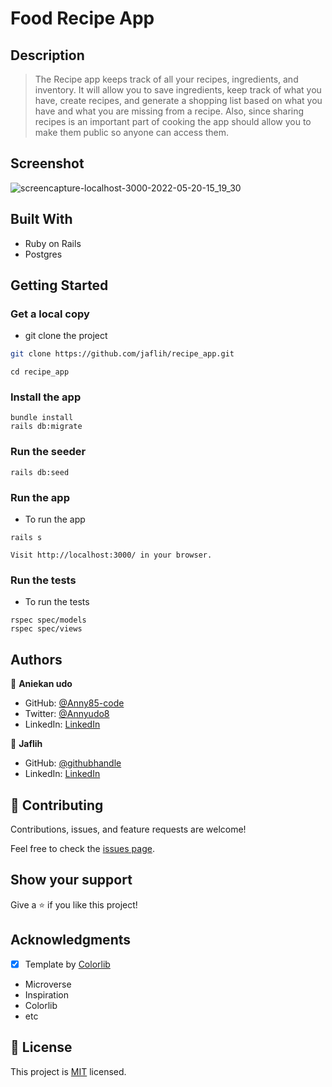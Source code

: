 # Food Recipe App

## Description

> The Recipe app keeps track of all your recipes, ingredients, and inventory. It will allow you to save ingredients, keep track of what you have, create recipes, and generate a shopping list based on what you have and what you are missing from a recipe. Also, since sharing recipes is an important part of cooking the app should allow you to make them public so anyone can access them.


## Screenshot
![screencapture-localhost-3000-2022-05-20-15_19_30](https://user-images.githubusercontent.com/87186552/169548492-4a41c85f-da93-47f5-b96c-541cc30187ca.png)
## Built With

- Ruby on Rails
- Postgres

## Getting Started

### Get a local copy

- git clone the project

```bash
git clone https://github.com/jaflih/recipe_app.git
```

```
cd recipe_app
```

### Install the app

```
bundle install
rails db:migrate
```

### Run the seeder

```
rails db:seed
```

### Run the app

- To run the app

```
rails s
```

```
Visit http://localhost:3000/ in your browser.
```

### Run the tests

- To run the tests

```
rspec spec/models
rspec spec/views
```

## Authors

👤 **Aniekan udo**

- GitHub: [@Anny85-code](https://github.com/Anny85-code)
- Twitter: [@Annyudo8](https://twitter.com/Anny_udo8)
- LinkedIn: [LinkedIn](https://www.linkedin.com/in/aniekan-udo-665b65213/)

👤 **Jaflih**

- GitHub: [@githubhandle](https://github.com/jaflih)
- LinkedIn: [LinkedIn](https://www.linkedin.com/in/jaflih/)

## 🤝 Contributing

Contributions, issues, and feature requests are welcome!

Feel free to check the [issues page](../../issues/).

## Show your support

Give a ⭐️ if you like this project!

## Acknowledgments
- [x] Template by [Colorlib](https://colorlib.com/)
- Microverse
- Inspiration
- Colorlib
- etc

## 📝 License

This project is [MIT](./MIT.md) licensed.
